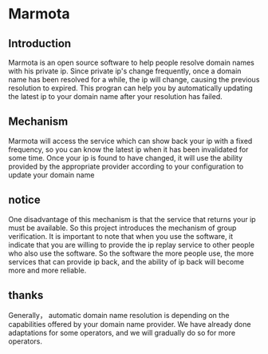 # Marmota

## Introduction
Marmota is an open source software to help people resolve domain names with his private ip.
Since private ip's change frequently, once a domain name has been resolved for a while, the ip will change, causing the previous resolution to expired. This progran can help you by automatically updating the latest ip to your domain name after your resolution has failed.

## Mechanism
Marmota will access the service which can show back your ip with a fixed frequency, so you can know the latest ip when it has been invalidated for some time. Once your ip is found to have changed, it will use the ability provided by the appropriate provider according to your configuration to update your domain name

## notice
One disadvantage of this mechanism is that the service that returns your ip must be available. So this project introduces the mechanism of group verification. It is important to note that when you use the software, it indicate that you are willing to provide the ip replay service to other people who also use the software. So the software the more people use, the more services that can provide ip back, and the ability of ip back will become more and more reliable.

## thanks
Generally， automatic domain name resolution is depending on the capabilities offered by your domain name provider. We have already done adaptations for some operators, and we will gradually do so for more operators.

